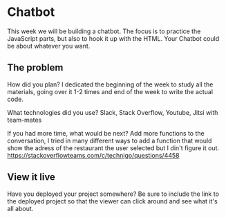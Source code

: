 # Chatbot

This week we will be building a chatbot. The focus is to practice the JavaScript parts, but also to hook it up with the HTML. Your Chatbot could be about whatever you want.

## The problem

How did you plan?
I dedicated the beginning of the week to study all the materials, going over it 1-2 times and end of the week to write the actual code.

What technologies did you use?
Slack, Stack Overflow, Youtube, Jitsi with team-mates

If you had more time, what would be next?
Add more functions to the conversation, I tried in many different ways to add a function that would show the adress of the restaurant the user selected but I din't figure it out.
https://stackoverflowteams.com/c/technigo/questions/4458

## View it live

Have you deployed your project somewhere? Be sure to include the link to the deployed project so that the viewer can click around and see what it's all about.
